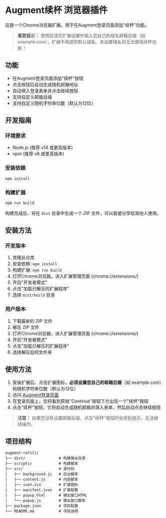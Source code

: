 # Augment续杯 浏览器插件

这是一个Chrome浏览器扩展，用于在Augment登录页面添加"续杯"功能。

> **重要提示：** 使用前请在扩展设置中输入您自己的域名邮箱后缀（如 example.com），扩展不再提供默认域名。未设置域名将无法使用续杯功能！

## 功能

- 在Augment登录页面添加"续杯"按钮
- 点击按钮后自动生成随机邮箱地址
- 自动填入登录表单并点击继续按钮
- 支持自定义邮箱后缀
- 支持自定义随机字符串位数（默认为12位）

## 开发指南

### 环境要求

- Node.js (推荐 v14 或更高版本)
- npm (推荐 v6 或更高版本)

### 安装依赖

```bash
npm install
```

### 构建扩展

```bash
npm run build
```

构建完成后，将在 `dist` 目录中生成一个 ZIP 文件，可以直接分享给其他人使用。

## 安装方法

### 开发版本

1. 克隆此仓库
2. 安装依赖: `npm install`
3. 构建扩展: `npm run build`
4. 打开Chrome浏览器，进入扩展管理页面 (chrome://extensions/)
5. 开启"开发者模式"
6. 点击"加载已解压的扩展程序"
7. 选择 `dist/build` 目录

### 用户版本

1. 下载最新的 ZIP 文件
2. 解压 ZIP 文件
3. 打开Chrome浏览器，进入扩展管理页面 (chrome://extensions/)
4. 开启"开发者模式"
5. 点击"加载已解压的扩展程序"
6. 选择解压后的文件夹

## 使用方法

1. 安装扩展后，点击扩展图标，**必须设置您自己的邮箱后缀**（如 example.com）和随机字符串位数（默认为12位）
2. 访问 [Augment登录页面](https://login.augmentcode.com/u/login/identifier)
3. 在登录页面上，您将看到原始"Continue"按钮下方出现一个"续杯"按钮
4. 点击"续杯"按钮，它将自动生成随机邮箱并填入表单，然后自动点击继续按钮

> **注意：** 如果您没有设置邮箱后缀，点击"续杯"按钮时会收到提示，无法继续操作。

## 项目结构

```
augment-refill/
├── dist/               # 构建输出目录
├── scripts/            # 构建脚本
├── src/                # 源代码
│   ├── background.js   # 后台脚本
│   ├── content.js      # 内容脚本
│   ├── icon.ico        # 扩展图标
│   ├── manifest.json   # 扩展配置
│   ├── popup.html      # 弹出窗口HTML
│   └── popup.js        # 弹出窗口脚本
├── package.json        # 项目配置
└── README.md           # 项目说明
```
